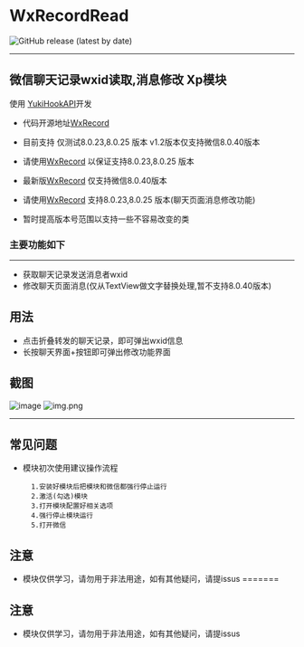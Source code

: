 # WxRecordRead
<img alt="GitHub release (latest by date)" src="https://img.shields.io/github/v/release/Xposed-Modules-Repo/com.coderpwh">


---

## 微信聊天记录wxid读取,消息修改 Xp模块

使用 [YukiHookAPI](https://github.com/fankes/YukiHookAPI)开发
* 代码开源地址[WxRecord](https://github.com/pwh-pwh/wxrecordread)

* 目前支持 仅测试8.0.23,8.0.25 版本 v1.2版本仅支持微信8.0.40版本
* 请使用[WxRecord](https://github.com/pwh-pwh/wxrecordread/releases/tag/v1.1) 以保证支持8.0.23,8.0.25 版本
* 最新版[WxRecord](https://github.com/pwh-pwh/wxrecordread/releases/tag/v1.2) 仅支持微信8.0.40版本
* 请使用[WxRecord](https://github.com/pwh-pwh/wxrecordread/releases/tag/v2.0) 支持8.0.23,8.0.25 版本(聊天页面消息修改功能)
* 暂时提高版本号范围以支持一些不容易改变的类

### 主要功能如下

---

* 获取聊天记录发送消息者wxid
* 修改聊天页面消息(仅从TextView做文字替换处理,暂不支持8.0.40版本)

## 用法

* 点击折叠转发的聊天记录，即可弹出wxid信息
* 长按聊天界面+按钮即可弹出修改功能界面

## 截图

![image](https://pic.rmb.bdstatic.com/bjh/82ea7a148cf2c578346f0999929840bc.jpeg)
![img.png](https://x.imgs.ovh/x/2023/08/21/64e314efb9650.png)


---

## 常见问题


* 模块初次使用建议操作流程

        1.安装好模块后把模块和微信都强行停止运行
        2.激活(勾选)模块
        3.打开模块配置好相关选项
        4.强行停止模块运行
        5.打开微信

## 注意

* 模块仅供学习，请勿用于非法用途，如有其他疑问，请提issus
=======

## 注意

* 模块仅供学习，请勿用于非法用途，如有其他疑问，请提issus
